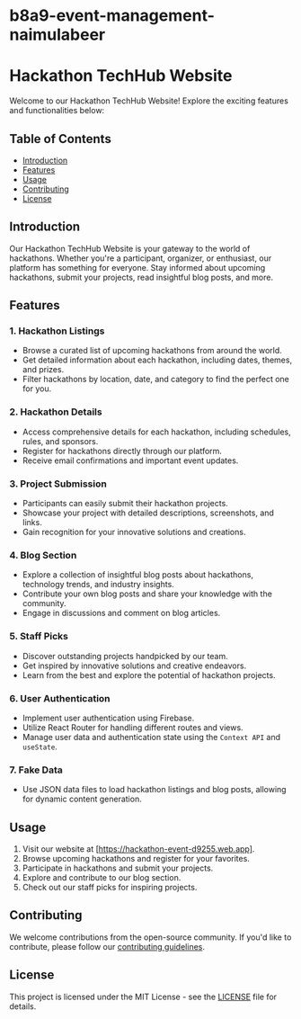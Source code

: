 # b8a9-event-management-naimulabeer

# Hackathon TechHub Website

Welcome to our Hackathon TechHub Website! Explore the exciting features and functionalities below:

## Table of Contents

- [Introduction](#introduction)
- [Features](#features)
- [Usage](#usage)
- [Contributing](#contributing)
- [License](#license)

## Introduction

Our Hackathon TechHub Website is your gateway to the world of hackathons. Whether you're a participant, organizer, or enthusiast, our platform has something for everyone. Stay informed about upcoming hackathons, submit your projects, read insightful blog posts, and more.

## Features

### 1. Hackathon Listings

- Browse a curated list of upcoming hackathons from around the world.
- Get detailed information about each hackathon, including dates, themes, and prizes.
- Filter hackathons by location, date, and category to find the perfect one for you.

### 2. Hackathon Details

- Access comprehensive details for each hackathon, including schedules, rules, and sponsors.
- Register for hackathons directly through our platform.
- Receive email confirmations and important event updates.

### 3. Project Submission

- Participants can easily submit their hackathon projects.
- Showcase your project with detailed descriptions, screenshots, and links.
- Gain recognition for your innovative solutions and creations.

### 4. Blog Section

- Explore a collection of insightful blog posts about hackathons, technology trends, and industry insights.
- Contribute your own blog posts and share your knowledge with the community.
- Engage in discussions and comment on blog articles.

### 5. Staff Picks

- Discover outstanding projects handpicked by our team.
- Get inspired by innovative solutions and creative endeavors.
- Learn from the best and explore the potential of hackathon projects.

### 6. User Authentication

- Implement user authentication using Firebase.
- Utilize React Router for handling different routes and views.
- Manage user data and authentication state using the `Context API` and `useState`.

### 7. Fake Data

- Use JSON data files to load hackathon listings and blog posts, allowing for dynamic content generation.

## Usage

1. Visit our website at [https://hackathon-event-d9255.web.app].
2. Browse upcoming hackathons and register for your favorites.
3. Participate in hackathons and submit your projects.
4. Explore and contribute to our blog section.
5. Check out our staff picks for inspiring projects.

## Contributing

We welcome contributions from the open-source community. If you'd like to contribute, please follow our [contributing guidelines](CONTRIBUTING.md).

## License

This project is licensed under the MIT License - see the [LICENSE](LICENSE) file for details.
